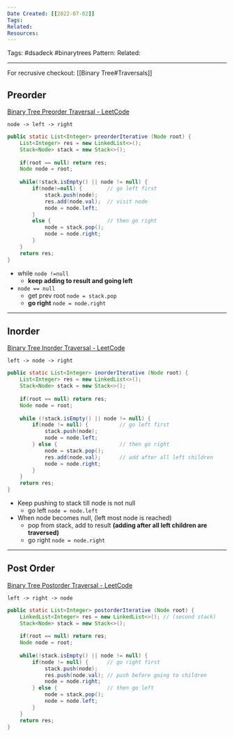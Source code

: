 ```yaml
---
Date Created: [[2022-07-02]]
Tags: 
Related: 
Resources: 
---
```

Tags:  #dsadeck  #binarytrees 
Pattern: 
Related: 

---
For recrusive checkout:  [[Binary Tree#Traversals]]

## Preorder
[Binary Tree Preorder Traversal - LeetCode](https://leetcode.com/problems/binary-tree-preorder-traversal/submissions/)

`node -> left -> right`
``` java
public static List<Integer> preorderIterative (Node root) {
	List<Integer> res = new LinkedList<>();
	Stack<Node> stack = new Stack<>();
	
	if(root == null) return res;
	Node node = root;
	
	while(!stack.isEmpty() || node != null) {
		if(node!=null) {        // go left first
			stack.push(node);
			res.add(node.val);  // visit node
			node = node.left;
		}
		else {                  // then go right
			node = stack.pop();
			node = node.right;
		}
	}
	return res;
}
```

- while `node !=null` 
	- **keep adding to result and going left**
- `node == null` 
	- get prev root `node = stack.pop`  
	- **go right** `node = node.right` 


---

## Inorder
[Binary Tree Inorder Traversal - LeetCode](https://leetcode.com/problems/binary-tree-inorder-traversal/)

`left -> node -> right`
``` java
public static List<Integer> inorderIterative (Node root) {
	List<Integer> res = new LinkedList<>();
	Stack<Node> stack = new Stack<>();
	
	if(root == null) return res;
	Node node = root;
	
	while (!stack.isEmpty() || node != null) {
		if(node != null) {          // go left first
			stack.push(node);
			node = node.left;
		} else {                    // then go right
			node = stack.pop();
			res.add(node.val);      // add after all left children
			node = node.right;
		}
	}
	return res;
}
```
- Keep pushing to stack till node is not null 
	- go left `node = node.left`
- When node becomes null,  (left most node is reached)
	- pop from stack, add to result **(adding after all left children are traversed)**
	- go right `node = node.right`  


---


## Post Order
[Binary Tree Postorder Traversal - LeetCode](https://leetcode.com/problems/binary-tree-postorder-traversal/)
	
`left -> right -> node`
``` java
public static List<Integer> postorderIterative (Node root) {
	LinkedList<Integer> res = new LinkedList<>(); // (second stack)
	Stack<Node> stack = new Stack<>();
	
	if(root == null) return res;
	Node node = root;
	
	while(!stack.isEmpty() || node != null) {
		if(node != null) {      // go right first
			stack.push(node);
			res.push(node.val); // push before going to children
			node = node.right;
		} else {                // then go left
			node = stack.pop();
			node = node.left;
		}
	}
	return res;
}
```

